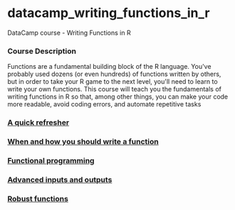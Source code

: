 # datacamp_writing_functions_in_r
DataCamp course -  Writing Functions in R

### Course Description  
Functions are a fundamental building block of the R language. You've probably used dozens (or even hundreds) of functions written by others, but in order to take your R game to the next level, you'll need to learn to write your own functions. This course will teach you the fundamentals of writing functions in R so that, among other things, you can make your code more readable, avoid coding errors, and automate repetitive tasks

### [A quick refresher](quick_refresher.md)  

### [When and how you should write a function](when_and_how.md)  

### [Functional programming](functional_programming.md)

### [Advanced inputs and outputs](advanced_inputs_outputs.md)  

### [Robust functions](robust_functions.md)  







